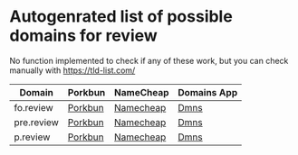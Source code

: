 # Autogenrated list of possible domains for review

No function implemented to check if any of these work, but you can check manually with https://tld-list.com/

| Domain | Porkbun | NameCheap | Domains App |
|---|---|---|---|
| fo.review | [Porkbun](https://porkbun.com/checkout/search?prb=e814663da1&tlds=&idnLanguage=&search=search&q=fo.review) | [Namecheap](https://www.namecheap.com/domains/registration/results/?domain=fo.review) | [Dmns](https://dmns.app/domains?q=fo.review) |
| pre.review | [Porkbun](https://porkbun.com/checkout/search?prb=e814663da1&tlds=&idnLanguage=&search=search&q=pre.review) | [Namecheap](https://www.namecheap.com/domains/registration/results/?domain=pre.review) | [Dmns](https://dmns.app/domains?q=pre.review) |
| p.review | [Porkbun](https://porkbun.com/checkout/search?prb=e814663da1&tlds=&idnLanguage=&search=search&q=p.review) | [Namecheap](https://www.namecheap.com/domains/registration/results/?domain=p.review) | [Dmns](https://dmns.app/domains?q=p.review) |
